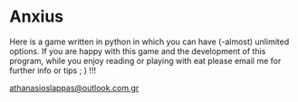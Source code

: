 # Anxius
Here is a game written in python in which you can have (-almost) unlimited options. If you are happy with this game and the development of this program, while you enjoy reading or playing with eat please email me for further info or tips ; ) !!!

athanasioslappas@outlook.com.gr

